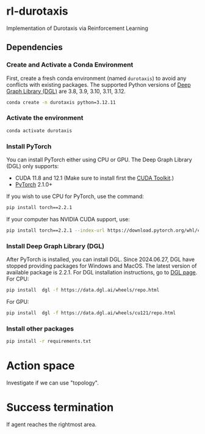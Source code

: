 # rl-durotaxis
Implementation of Durotaxis via Reinforcement Learning


## Dependencies
### Create and Activate a Conda Environment
First, create a fresh conda environment (named `durotaxis`) to avoid any conflicts with existing packages. The supported Python versions of [Deep Graph Library (DGL)](https://www.dgl.ai/pages/start.html) are 3.8, 3.9, 3.10, 3.11, 3.12. 
```bash
conda create -n durotaxis python=3.12.11
```

### Activate the environment
```bash
conda activate durotaxis
```

### Install PyTorch 
You can install PyTorch either using CPU or GPU. The Deep Graph Library (DGL) only supports:
* CUDA 11.8 and 12.1 (Make sure to install first the [CUDA Toolkit](https://developer.nvidia.com/cuda-downloads?target_os=Windows&target_arch=x86_64&target_version=11&target_type=exe_local).)
* [PyTorch](https://pytorch.org/get-started/locally/) 2.1.0+

If you wish to use CPU for PyTorch, use the command:
```bash
pip install torch==2.2.1
```

If your computer has NVIDIA CUDA support, use:
```bash
pip install torch==2.2.1 --index-url https://download.pytorch.org/whl/cu121
```

### Install Deep Graph Library (DGL)
After PyTorch is installed, you can install DGL. Since 2024.06.27, DGL have stopped providing packages for Windows and MacOS. The latest version of available package is 2.2.1. For DGL installation instructions, go to [DGL page](https://www.dgl.ai/pages/start.html).
For CPU:
```bash
pip install  dgl -f https://data.dgl.ai/wheels/repo.html
```
For GPU:
```bash
pip install  dgl -f https://data.dgl.ai/wheels/cu121/repo.html
```

### Install other packages
```bash
pip install -r requirements.txt
```



# Action space
Investigate if we can use "topology".

# Success termination
If agent reaches the rightmost area.